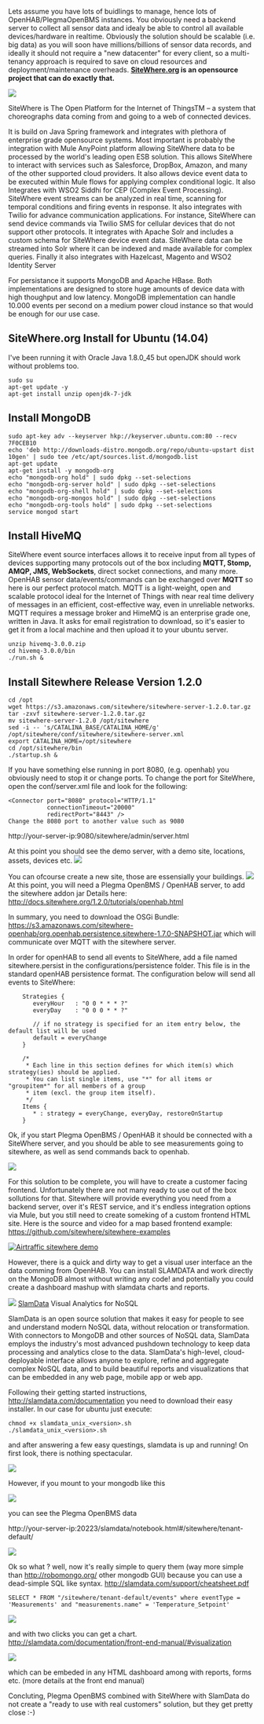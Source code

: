 
Lets assume you have lots of buidlings to manage, hence lots of OpenHAB/PlegmaOpenBMS instances. You obviously need a backend server to collect all sensor data and idealy be able to control all available devices/hardware in realtime. Obviously the solution should be scalable (i.e. big data) as you will soon have millions/billions of sensor data records, and ideally it should not require a "new datacenter" for every client, so a multi-tenancy approach is required to save on cloud resources and deployment/maintenance overheads.  **[SiteWhere.org](http://www.sitewhere.org/) is an opensource project that can do exactly that.**

![](http://www.sitewhere.org/wp-content/uploads/2015/07/sitewhere-small.png) 

SiteWhere is The Open Platform for the Internet of ThingsTM – a system that choreographs data coming from and going to a web of connected devices.

It is build on Java Spring framework and integrates with plethora of enterprise grade opensource systems. Most important is probably the integration with Mule AnyPoint platform allowing SiteWhere data to be processed by the world's leading open ESB solution. This allows SiteWhere to interact with services such as Salesforce, DropBox, Amazon, and many of the other supported cloud providers. It also allows device event data to be executed within Mule flows for applying complex conditional logic. It also Integrates with WSO2 Siddhi for CEP (Complex Event Processing). SiteWhere event streams can be analyzed in real time, scanning for temporal conditions and firing events in response. It also integrates with Twilio for advance communication applications. For instance, SiteWhere can send device commands via Twilio SMS for cellular devices that do not support other protocols. It integrates with Apache Solr and includes a custom schema for SiteWhere device event data. SiteWhere data can be streamed into Solr where it can be indexed and made available for complex queries. Finally it also integrates with Hazelcast, Magento and WSO2 Identity Server

For persistance it supports MongoDB and Apache HBase. Both implementations are designed to store huge amounts of device data with high thoughput and low latency. MongoDB implementation can handle 10.000 events per second on a medium power cloud instance so that would be enough for our use case.

SiteWhere.org Install for Ubuntu (14.04)
----------------------------
I've been running it with Oracle Java 1.8.0_45 but openJDK should work without problems too.

    sudo su
    apt-get update -y
    apt-get install unzip openjdk-7-jdk


Install MongoDB
---------------

    sudo apt-key adv --keyserver hkp://keyserver.ubuntu.com:80 --recv 7F0CEB10
    echo 'deb http://downloads-distro.mongodb.org/repo/ubuntu-upstart dist 10gen' | sudo tee /etc/apt/sources.list.d/mongodb.list
    apt-get update
    apt-get install -y mongodb-org
    echo "mongodb-org hold" | sudo dpkg --set-selections
    echo "mongodb-org-server hold" | sudo dpkg --set-selections
    echo "mongodb-org-shell hold" | sudo dpkg --set-selections
    echo "mongodb-org-mongos hold" | sudo dpkg --set-selections
    echo "mongodb-org-tools hold" | sudo dpkg --set-selections
    service mongod start

Install HiveMQ
----------
SiteWhere event source interfaces allows it to receive input from all types of devices supporting many protocols out of the box including **MQTT, Stomp, AMQP, JMS, WebSockets**, direct socket connections, and many more. OpenHAB sensor data/events/commands can be exchanged over **MQTT** so here is our perfect protocol match. MQTT is a light-weight, open and scalable protocol ideal for the Internet of Things with near real time delivery of messages in an efficient, cost-effective way, even in unreliable networks.  MQTT requires a message broker and HimeMQ is an enterprise grade one, written in Java. It asks for email registration to download, so it's easier to get it from a local machine and then upload it to your ubuntu server.

    unzip hivemq-3.0.0.zip
    cd hivemq-3.0.0/bin
    ./run.sh &

Install Sitewhere Release Version 1.2.0
-----------

    cd /opt
    wget https://s3.amazonaws.com/sitewhere/sitewhere-server-1.2.0.tar.gz
    tar -zxvf sitewhere-server-1.2.0.tar.gz
    mv sitewhere-server-1.2.0 /opt/sitewhere
    sed -i -- 's/CATALINA_BASE/CATALINA_HOME/g' /opt/sitewhere/conf/sitewhere/sitewhere-server.xml
    export CATALINA_HOME=/opt/sitewhere
    cd /opt/sitewhere/bin
    ./startup.sh &

If you have something else running in port 8080, (e.g. openhab) you obviously need to stop it or change ports. To change the port for SiteWhere, open the conf/server.xml file and look for the following:

    <Connector port="8080" protocol="HTTP/1.1"
               connectionTimeout="20000"
               redirectPort="8443" />
    Change the 8080 port to another value such as 9080

http://your-server-ip:9080/sitewhere/admin/server.html

At this point you should see the demo server, with a demo site, locations, assets, devices etc.
![](https://raw.githubusercontent.com/wiki/ellak-monades-aristeias/PlegmaOpenBMS/sitewhere1.png)

You can ofcourse create a new site, those are essensially your buildings.
![](https://raw.githubusercontent.com/wiki/ellak-monades-aristeias/PlegmaOpenBMS/sitewhere2.png)
At this point, you will need a Plegma OpenBMS / OpenHAB server, to add the sitewhere addon jar
Details here: http://docs.sitewhere.org/1.2.0/tutorials/openhab.html

In summary, you need to download the OSGi Bundle: https://s3.amazonaws.com/sitewhere-openhab/org.openhab.persistence.sitewhere-1.7.0-SNAPSHOT.jar
which will communicate over MQTT with the sitewhere server. 

In order for openHAB to send all events to SiteWhere, add a file named sitewhere.persist in the configurations/persistence folder. This file is in the standard openHAB persistence format. The configuration below will send all events to SiteWhere:

		Strategies {
		   everyHour   : "0 0 * * * ?"
		   everyDay    : "0 0 0 * * ?"
		
		   // if no strategy is specified for an item entry below, the default list will be used
		   default = everyChange
		}
		
		/*
		 * Each line in this section defines for which item(s) which strategy(ies) should be applied.
		 * You can list single items, use "*" for all items or "groupitem*" for all members of a group
		 * item (excl. the group item itself).
		 */
		Items {
		   * : strategy = everyChange, everyDay, restoreOnStartup
		}

Ok, if you start Plegma OpenBMS / OpenHAB it should be connected with a SiteWhere server, and you should be able to see measurements going to sitewhere, as well as send commands back to openhab.

![](https://raw.githubusercontent.com/wiki/ellak-monades-aristeias/PlegmaOpenBMS/sitewhere3.png)

For this solution to be complete, you will have to create a customer facing frontend. Unfortunately there are not many ready to use out of the box sollutions for that. Sitewhere will provide everything you need from a backend server, over it's REST service, and it's endless integration options via Mule, but you still need to create someking of a custom frontend HTML site. Here is the source and video for a map based frontend example: https://github.com/sitewhere/sitewhere-examples 

[![Airtraffic sitewhere demo](http://img.youtube.com/vi/37rOuQ3DKx0/0.jpg)](https://www.youtube.com/watch?v=37rOuQ3DKx0)

However, there is a quick and dirty way to get a visual user interface an the data comming from OpenHAB. You can install SLAMDATA and work directly on the MongoDB almost without writing any code! and potentially you could create a dashboard mashup with slamdata charts and reports.

![](https://media.licdn.com/media/p/6/005/088/002/039b9f8.png)
[SlamData](http://slamdata.com/) Visual Analytics for NoSQL

SlamData is an open source solution that makes it easy for people to see and understand modern NoSQL data, without relocation or transformation. With connectors to MongoDB and other sources of NoSQL data, SlamData employs the industry's most advanced pushdown technology to keep data processing and analytics close to the data. SlamData's high-level, cloud-deployable interface allows anyone to explore, refine and aggregate complex NoSQL data, and to build beautiful reports and visualizations that can be embedded in any web page, mobile app or web app.

Following their getting started instructions, http://slamdata.com/documentation you need to download their easy installer. In our case for ubuntu just execute:

	chmod +x slamdata_unix_<version>.sh
	./slamdata_unix_<version>.sh

and after answering a few easy questings, slamdata is up and running! On first look, there is nothing spectacular.

![](https://raw.githubusercontent.com/wiki/ellak-monades-aristeias/PlegmaOpenBMS/slamdata1.png)

However, if you mount to your mongodb like this

![](https://raw.githubusercontent.com/wiki/ellak-monades-aristeias/PlegmaOpenBMS/slamdata2.png)

you can see the Plegma OpenBMS data

http://your-server-ip:20223/slamdata/notebook.html#/sitewhere/tenant-default/

![](https://raw.githubusercontent.com/wiki/ellak-monades-aristeias/PlegmaOpenBMS/slamdata3.png)

Ok so what ? well, now it's really simple to query them (way more simple than http://robomongo.org/ other mongodb GUI) because you can use a dead-simple SQL like syntax.
http://slamdata.com/support/cheatsheet.pdf

	SELECT * FROM "/sitewhere/tenant-default/events" where eventType = 'Measurements' and "measurements.name" = 'Temperature_Setpoint'
	
![](https://raw.githubusercontent.com/wiki/ellak-monades-aristeias/PlegmaOpenBMS/slamdata4.png)

and with two clicks you can get a chart.
http://slamdata.com/documentation/front-end-manual/#visualization

![](https://raw.githubusercontent.com/wiki/ellak-monades-aristeias/PlegmaOpenBMS/slamdata5.png)

which can be embeded in any HTML dashboard among with reports, forms etc. (more details at the front end manual)

Concluting, Plegma OpenBMS combined with SiteWhere with SlamData do not create a "ready to use with real customers" solution, but they get pretty close :-)





